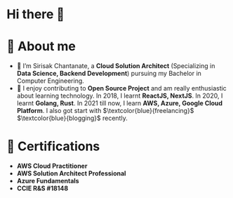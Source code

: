 # Hi there 👋

# 🚀 About me

- 🔭 I’m Sirisak Chantanate, a **Cloud Solution Architect** (Specializing in **Data Science, Backend Development**) pursuing my Bachelor in Computer Engineering.
- 🌱 I enjoy contributing to **Open Source Project** and am really enthusiastic about learning technology. In 2018, I learnt **ReactJS, NextJS**. In 2020, I learnt **Golang, Rust**. In 2021 till now, I learn **AWS, Azure, Google Cloud Platform**. I also got start with $\textcolor{blue}{freelancing}$ $\textcolor{blue}{blogging}$ recently.

# 🏅 Certifications

- **AWS Cloud Practitioner**
- **AWS Solution Architect Professional**
- **Azure Fundamentals**
- **CCIE R&S #18148**

